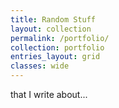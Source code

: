 ```yaml
---
title: Random Stuff
layout: collection
permalink: /portfolio/
collection: portfolio
entries_layout: grid
classes: wide
---
```


that I write about...
